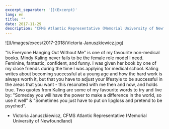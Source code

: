 ```yaml
---
excerpt_separator: '[](Excerpt)'
lang: en
title: ""
date: 2017-11-29
description: "CFMS Atlantic Representative (Memorial University of Newfoundland)"
---
```


![](/images/execs/2017-2018/Victoria Januszkiewicz.jpg)


"Is Everyone Hanging Out Without Me" is one of my favourite non-medical books. Mindy Kaling never fails to be the female role model I need. Feminine, fantastic, confident, and funny. I was given her book by one of my close friends during the time I was applying for medical school. Kaling writes about becoming successful at a young age and how the hard work is always worth it, but that you have to adjust your lifestyle to be successful in the areas that you want - this resonated with me then and now, and holds true. Two quotes from Kaling are some of my favourite words to try and live by: "Someday you will have the power to make a difference in the world, so use it well" & "Sometimes you just have to put on lipgloss and pretend to be psyched".

- Victoria Januszkiewicz, CFMS Atlantic Representative (Memorial University of Newfoundland) 